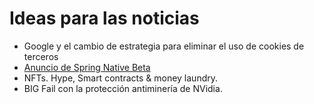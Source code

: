 # Ideas para las noticias

- Google y el cambio de estrategia para eliminar el uso de cookies de terceros
- [Anuncio de Spring Native Beta](https://spring.io/blog/2021/03/11/announcing-spring-native-beta)
- NFTs. Hype, Smart contracts & money laundry.
- BIG Fail con la protección antiminería de NVidia.
